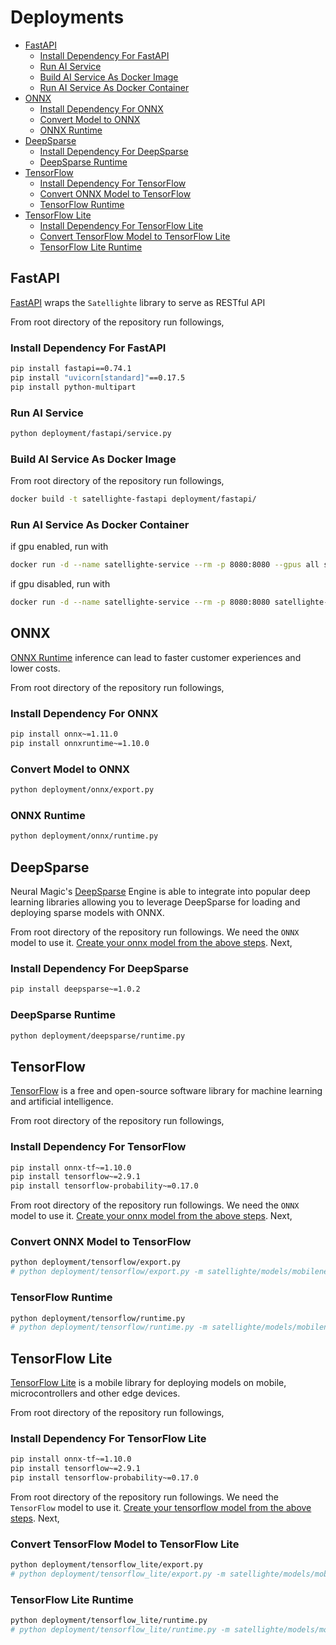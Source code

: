 # Deployments <!-- omit in toc -->

- [FastAPI](#fastapi)
	- [Install Dependency For FastAPI](#install-dependency-for-fastapi)
	- [Run AI Service](#run-ai-service)
	- [Build AI Service As Docker Image](#build-ai-service-as-docker-image)
	- [Run AI Service As Docker Container](#run-ai-service-as-docker-container)
- [ONNX](#onnx)
	- [Install Dependency For ONNX](#install-dependency-for-onnx)
	- [Convert Model to ONNX](#convert-model-to-onnx)
	- [ONNX Runtime](#onnx-runtime)
- [DeepSparse](#deepsparse)
	- [Install Dependency For DeepSparse](#install-dependency-for-deepsparse)
	- [DeepSparse Runtime](#deepsparse-runtime)
- [TensorFlow](#tensorflow)
	- [Install Dependency For TensorFlow](#install-dependency-for-tensorflow)
	- [Convert ONNX Model to TensorFlow](#convert-onnx-model-to-tensorflow)
	- [TensorFlow Runtime](#tensorflow-runtime)
- [TensorFlow Lite](#tensorflow-lite)
	- [Install Dependency For TensorFlow Lite](#install-dependency-for-tensorflow-lite)
	- [Convert TensorFlow Model to TensorFlow Lite](#convert-tensorflow-model-to-tensorflow-lite)
	- [TensorFlow Lite Runtime](#tensorflow-lite-runtime)

## FastAPI

[FastAPI](https://fastapi.tiangolo.com/) wraps the `Satellighte` library to serve as RESTful API

From root directory of the repository run followings,

### Install Dependency For FastAPI

```bash
pip install fastapi==0.74.1
pip install "uvicorn[standard]"==0.17.5
pip install python-multipart
```

### Run AI Service

```bash
python deployment/fastapi/service.py
```

### Build AI Service As Docker Image

From root directory of the repository run followings,

```bash
docker build -t satellighte-fastapi deployment/fastapi/
```

### Run AI Service As Docker Container

if gpu enabled, run with

```bash
docker run -d --name satellighte-service --rm -p 8080:8080 --gpus all satellighte-fastapi
```

if gpu disabled, run with

```bash
docker run -d --name satellighte-service --rm -p 8080:8080 satellighte-fastapi
```

## ONNX

[ONNX Runtime](https://onnxruntime.ai/) inference can lead to faster customer experiences and lower costs.

From root directory of the repository run followings,

### Install Dependency For ONNX

```bash
pip install onnx~=1.11.0
pip install onnxruntime~=1.10.0
```

### Convert Model to ONNX

```bash
python deployment/onnx/export.py
```

### ONNX Runtime

```bash
python deployment/onnx/runtime.py
```

## DeepSparse

Neural Magic's [DeepSparse](https://docs.neuralmagic.com/deepsparse/) Engine is able to integrate into popular deep learning libraries allowing you to leverage DeepSparse for loading and deploying sparse models with ONNX.

From root directory of the repository run followings. We need the `ONNX` model to use it. [Create your onnx model from the above steps](#onnx). Next,

### Install Dependency For DeepSparse

```bash
pip install deepsparse~=1.0.2
```

### DeepSparse Runtime

```bash
python deployment/deepsparse/runtime.py
```

## TensorFlow

[TensorFlow](https://www.tensorflow.org/) is a free and open-source software library for machine learning and artificial intelligence.

From root directory of the repository run followings,

### Install Dependency For TensorFlow

```bash
pip install onnx-tf~=1.10.0
pip install tensorflow~=2.9.1
pip install tensorflow-probability~=0.17.0
```

From root directory of the repository run followings. We need the `ONNX` model to use it. [Create your onnx model from the above steps](#onnx). Next,

### Convert ONNX Model to TensorFlow

```bash
python deployment/tensorflow/export.py
# python deployment/tensorflow/export.py -m satellighte/models/mobilenetv2_default_eurosat/v0/mobilenetv2_default_eurosat.onnx
```

### TensorFlow Runtime

```bash
python deployment/tensorflow/runtime.py
# python deployment/tensorflow/runtime.py -m satellighte/models/mobilenetv2_default_eurosat/v0/mobilenetv2_default_eurosat_tensorflow  -s src/eurosat_samples/AnnualCrop.jpg -l "AnnualCrop,PermanentCrop,Forest,HerbaceousVegetation,Highway,Industrial,Pasture,Residential,River,SeaLake"
```

## TensorFlow Lite

[TensorFlow Lite](https://www.tensorflow.org/lite) is a mobile library for deploying models on mobile, microcontrollers and other edge devices.

From root directory of the repository run followings,

### Install Dependency For TensorFlow Lite

```bash
pip install onnx-tf~=1.10.0
pip install tensorflow~=2.9.1
pip install tensorflow-probability~=0.17.0
```

From root directory of the repository run followings. We need the `TensorFlow` model to use it. [Create your tensorflow model from the above steps](#tensorflow). Next,

### Convert TensorFlow Model to TensorFlow Lite

```bash
python deployment/tensorflow_lite/export.py
# python deployment/tensorflow_lite/export.py -m satellighte/models/mobilenetv2_default_eurosat/v0/mobilenetv2_default_eurosat_tensorflow
```

### TensorFlow Lite Runtime

```bash
python deployment/tensorflow_lite/runtime.py
# python deployment/tensorflow_lite/runtime.py -m satellighte/models/mobilenetv2_default_eurosat/v0/mobilenetv2_default_eurosat_tensorflow.tflite -s satellighte/src/eurosat_samples/AnnualCrop.jpg -l "AnnualCrop,PermanentCrop,Forest,HerbaceousVegetation,Highway,Industrial,Pasture,Residential,River,SeaLake"
```

